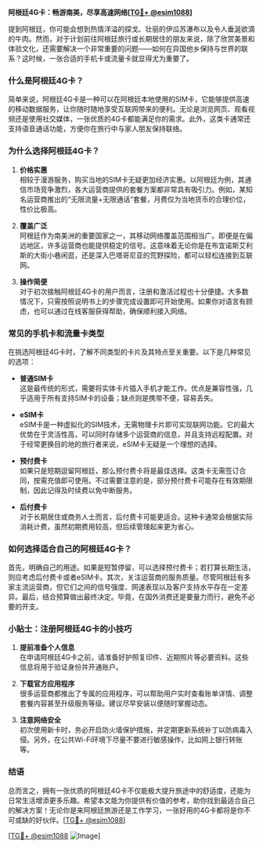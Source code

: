 **阿根廷4G卡：畅游南美，尽享高速网络[[TG💪+ @esim1088](https://t.me/s/esim1088)]**

提到阿根廷，你可能会想到热情洋溢的探戈、壮丽的伊瓜苏瀑布以及令人垂涎欲滴的牛肉。然而，对于计划前往阿根廷旅行或长期居住的朋友来说，除了欣赏美景和体验文化，还需要解决一个非常重要的问题——如何在异国他乡保持与世界的联系？这时候，一张合适的手机卡或流量卡就显得尤为重要了。

### 什么是阿根廷4G卡？

简单来说，阿根廷4G卡是一种可以在阿根廷本地使用的SIM卡，它能够提供高速的移动数据服务，让你随时随地享受互联网带来的便利。无论是浏览网页、观看视频还是使用社交媒体，一张优质的4G卡都能满足你的需求。此外，这类卡通常还支持语音通话功能，方便你在旅行中与家人朋友保持联络。

### 为什么选择阿根廷4G卡？

1. **价格实惠**  
   相较于漫游服务，购买当地的SIM卡无疑更加经济实惠。以阿根廷为例，其通信市场竞争激烈，各大运营商提供的套餐方案都非常具有吸引力。例如，某知名运营商推出的“无限流量+无限通话”套餐，月费仅为当地货币的合理价位，性价比极高。

2. **覆盖广泛**  
   阿根廷作为南美洲的重要国家之一，其移动网络覆盖范围相当广。即便是在偏远地区，许多运营商也能提供稳定的信号。这意味着无论你是在布宜诺斯艾利斯的大街小巷闲逛，还是深入巴塔哥尼亚的荒野探险，都可以轻松连接到互联网。

3. **操作简便**  
   对于初次接触阿根廷4G卡的用户而言，注册和激活过程也十分便捷。大多数情况下，只需按照说明书上的步骤完成设置即可开始使用。如果你对语言有顾虑，也可以通过在线客服获得帮助，确保顺利接入网络。

### 常见的手机卡和流量卡类型

在挑选阿根廷4G卡时，了解不同类型的卡片及其特点至关重要。以下是几种常见的选项：

- **普通SIM卡**  
  这是最传统的形式，需要将实体卡片插入手机才能工作。优点是兼容性强，几乎适用于所有支持SIM卡的设备；缺点则是携带不便，容易丢失。

- **eSIM卡**  
  eSIM卡是一种虚拟化的SIM技术，无需物理卡片即可实现联网功能。它的最大优势在于灵活性高，可以同时存储多个运营商的信息，并且支持远程配置。对于经常更换目的地的旅行者来说，eSIM卡无疑是一个理想的选择。

- **预付费卡**  
  如果只是短期逗留阿根廷，那么预付费卡将是最佳选择。这类卡无需签订合同，按需充值即可使用。不过需要注意的是，部分预付费卡可能存在有效期限制，因此记得及时续费以免中断服务。

- **后付费卡**  
  对于长期居住或商务人士而言，后付费卡可能更适合。这种卡通常会根据实际消耗计费，虽然初期费用较高，但后续管理起来更为省心。

### 如何选择适合自己的阿根廷4G卡？

首先，明确自己的用途。如果是短暂停留，可以选择预付费卡；若打算长期生活，则应考虑后付费卡或者eSIM卡。其次，关注运营商的服务质量。尽管阿根廷有多家主流运营商，但它们之间的信号强度、网速表现以及客户支持水平存在一定差异。最后，结合预算做出最终决定。毕竟，在国外消费还是要量力而行，避免不必要的开支。

### 小贴士：注册阿根廷4G卡的小技巧

1. **提前准备个人信息**  
   在申请阿根廷4G卡之前，请准备好护照复印件、近期照片等必要资料。这些信息将用于验证身份并开通账户。

2. **下载官方应用程序**  
   很多运营商都推出了专属的应用程序，可以帮助用户实时查看账单详情、调整套餐内容甚至升级服务等级。建议尽早安装以便随时掌握动态。

3. **注意网络安全**  
   初次使用新卡时，务必开启防火墙保护措施，并定期更新系统补丁以防病毒入侵。另外，在公共Wi-Fi环境下尽量不要进行敏感操作，比如网上银行转账等。

### 结语

总而言之，拥有一张优质的阿根廷4G卡不仅能极大提升旅途中的舒适度，还能为日常生活增添更多乐趣。希望本文能为你提供有价值的参考，助你找到最适合自己的解决方案！无论你是来阿根廷旅游还是工作学习，一张好用的4G卡都将是你不可或缺的好伙伴。[[TG💪+ @esim1088](https://t.me/s/esim1088)]

[[TG💪+ @esim1088](https://t.me/s/esim1088) ![Image](https://i.postimg.cc/4NQfJmqS/Snipaste-2025-05-13-00-14-12.png)]